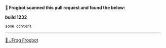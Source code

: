 **🚨 Frogbot scanned this pull request and found the below:**

**build 1232**

```
some content
```


---
[🐸 JFrog Frogbot](https://github.com/jfrog/frogbot#readme)